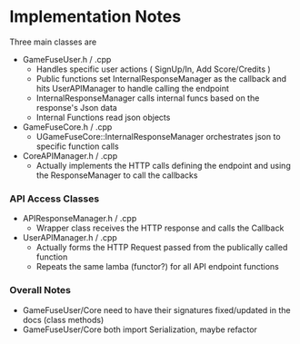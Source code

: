 # Implementation Notes

Three main classes are 

- GameFuseUser.h / .cpp
  - Handles specific user actions ( SignUp/In, Add Score/Credits ) 
  - Public functions set InternalResponseManager as the callback and hits UserAPIManager to handle calling the endpoint
  - InternalResponseManager calls internal funcs based on the response's Json data
  - Internal Functions read json objects 
- GameFuseCore.h / .cpp
  - UGameFuseCore::InternalResponseManager orchestrates json to specific function calls
- CoreAPIManager.h / .cpp
  - Actually implements the HTTP calls defining the endpoint and using the ResponseManager to call the callbacks

### API Access Classes
- APIResponseManager.h / .cpp
  - Wrapper class receives the HTTP response and calls the Callback
- UserAPIManager.h / .cpp
  - Actually forms the HTTP Request passed from the publically called function
  - Repeats the same lamba (functor?) for all API endpoint functions

### Overall Notes

- GameFuseUser/Core need to have their signatures fixed/updated in the docs (class methods)
- GameFuseUser/Core both import Serialization, maybe refactor
